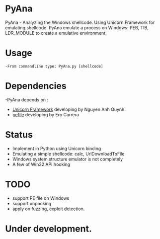 # PyAna
PyAna - Analyzing the Windows shellcode.
Using Unicorn Framework for emulating shellcode. PyAna emulate a process on Windows: PEB, TIB, LDR_MODULE to create a emulative environment.

# Usage
    -From commandline type: PyAna.py [shellcode]
# Dependencies
-PyAna depends on :
* [Unicorn Framework] developing by Nguyen Anh Quynh. 
* [pefile] developing by Ero Carrera
# Status
* Implement in Python using Unicorn binding
* Emulating  a simple shellcode: calc, UrlDownloadToFile
* Windows system structure emulator is not completely
* A few of Win32 API hooking
# TODO
* support PE file on Windows
* support unpacking
* apply on fuzzing, exploit detection.
# Under development.
 [//]: # (these are link referrence for dependencies packages)
   [Unicorn Framework]: <http://www.unicorn-engine.org/>
   [pefile]: <https://github.com/erocarrera/pefile>
   